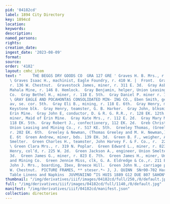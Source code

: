 ```yaml
---
pid: '04182cd'
label: 1894 City Directory
key: 1894cd
location: 
keywords: 
description: 
named_persons: 
rights: 
creation_date: 
ingest_date: '2023-08-09'
format: 
source: 
order: '4182'
layout: cmhc_item
text: "     THE BEGGS DRY GOODS CO  GRA 127 GRE ' Graves H. B. Mrs., r. 331 E. 6th.
  \ Graves Isaac H., machinist, Eagle Foundry, r. 410 W. |  Front.  Graves Otis, miner,
  r. 136 W. Chestnut.  Gravestock James, miner, r. 311 E. 3d.  Gray Asbel A., miner,
  Mahala Mine, r. 146 8. Hemlock.  Gray Benjamin, helper, Union Leasing and Mining
  Co.  Gray Bethel H., miner, r. 118 E. 5th.  Gray Daniel P. miner r. 118 E. 5th.
  \ GRAY EAGLE AND POCAHONTAS CONSOLIDATED MIN- ING CO., Eben Smith, gen’] mgr, Harrison
  av, se. cor. 5th.  Gray Eli B., mining, r. 118 E. 6th.  Gray Henry, miner, r. 10
  Keystone blk.  Gray Henry, teamster, G. B. Harker.  Gray John, blksmith, Maid of
  Erin Mine.  Gray John E, conductor, D. & R. G. R.R., r. 128 EK. 12th.  Gray J. H.,
  miner, Maid of Erin Mine.  Gray Kate Mrs., r. 112 E. 2d.  Gray Mary M. Miss, r.
  118 EK. 5th.  Gray Robert J., confectionery, 112 EK. 2d.  Greb Christopher, supt.
  Union Leasing and Mining Co., r. 517 KE. 5th.  Greeley Thomas, (Greeley & Newman,)
  r. 202 EK. 6th.  Greeley & Newman, (Thomas Greeley and M. H. Newman,) barbers, 202
  E. 6t  Green Andrew, miner, bds. 139 EH. 3d.  Green B. F., weigher, Arkansas Valley
  Smelter.  Green Charles H., teamster, John Harvey F. & F. Co., r.  225 E. 11th.
  \ Green Clara Mrs., r. 319 N. Poplar.  Green Edward L., miner, r. 823 E. 7th.  Green
  Henry, col’d, r. 225 W. 2d.  Green Jackson A., engineer, Union Smelter, r. 500 W.
  3d.  Green James G., miner, r. 823 E. 7th.  Green James H., miner, Union Leasing
  and Mining Co.  Green Jennie Miss, clk, G. A. Eldredge & Co.,r. 211 E. 1ith.  Green
  John J. Mrs., boarding, Ibex, Breece Hill.  Green John N., carriage painter, 307
  W. Chestnut.  PICTURE FRAMES, ** steser.*~ J, J. QUINN  SNr00-702 Harrison ave.
  Table Linens and Napkins  JUVMSNIINO “IS HUIS 1889 G12 DUE 807 SAHONY qi "
thumbnail: "/img/derivatives/iiif/images/04182cd/full/250,/0/default.jpg"
full: "/img/derivatives/iiif/images/04182cd/full/1140,/0/default.jpg"
manifest: "/img/derivatives/iiif/04182cd/manifest.json"
collection: directories
---
```

